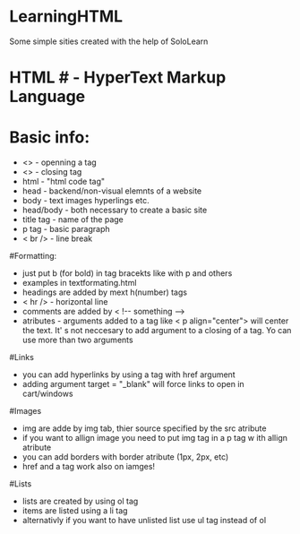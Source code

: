 # LearningHTML
Some simple sities created with the help of SoloLearn
# HTML # - HyperText Markup Language

# Basic info:
* <> - openning a tag
* <> - closing tag
* html - "html code tag"
* head - backend/non-visual elemnts of a website
* body - text images hyperlings etc.
* head/body - both necessary to create a basic site
* title tag - name of the page
* p tag - basic paragraph
* < br /> - line break

#Formatting:
* just put b (for bold) in tag bracekts like with p and others
* examples in textformating.html
* headings are added by mext h(number) tags
* < hr /> - horizontal line
* comments are added by < !-- something -->
* atributes - arguments added to a tag like < p  align="center"> will center the text.
It' s not neccesary to add argument to a closing of a tag. Yo can use more than two arguments

#Links
* you can add hyperlinks by using a tag with href argument
* adding argument target = "_blank" will force links to open in cart/windows

#Images
* img are adde by img tab, thier source specified by the src atribute
* if you want to allign image you need to put img tag in a p tag w ith allign atribute
* you can add borders with border atribute (1px, 2px, etc)
* href and a tag work also on iamges!

#Lists
* lists are created by using ol tag
* items are listed using a li tag
* alternativly if you want to have unlisted list use ul tag instead of ol


